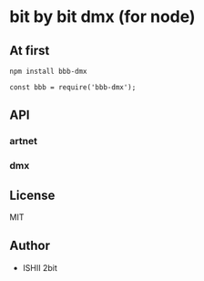 # bit by bit dmx (for node)

## At first

```
npm install bbb-dmx
```

```
const bbb = require('bbb-dmx');
```

## API

### artnet

### dmx

## License

MIT

## Author

* ISHII 2bit
